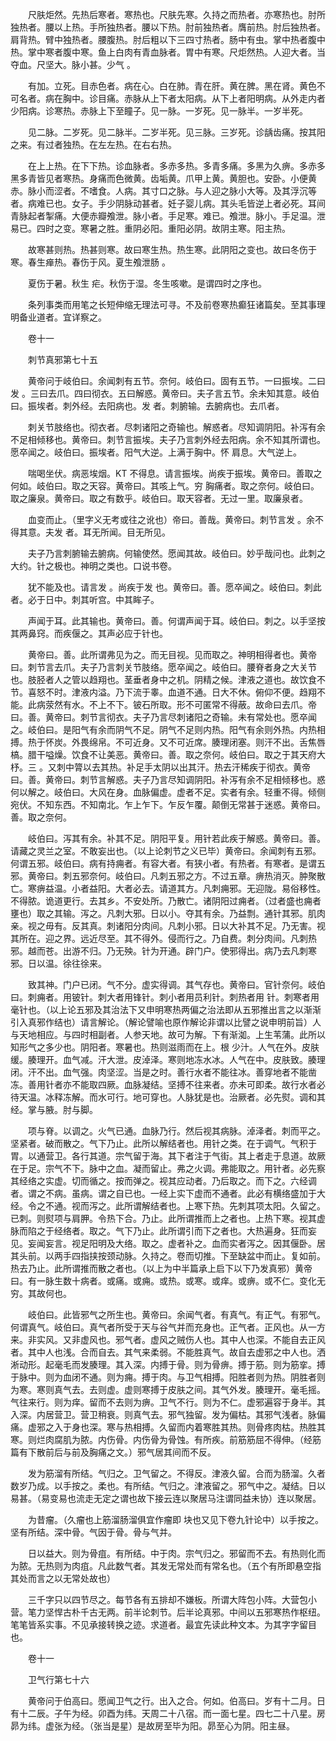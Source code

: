 <!-- { "loadSidebar": true } -->
　　尺肤炬然。先热后寒者。寒热也。尺肤先寒。久持之而热者。亦寒热也。肘所独热者。腰以上热。手所独热者。腰以下热。肘前独热者。膺前热。肘后独热者。肩背热。臂中独热者。腰腹热。肘后粗以下三四寸热者。肠中有虫。掌中热者腹中热。掌中寒者腹中寒。鱼上白肉有青血脉者。胃中有寒。尺炬然热。人迎大者。当夺血。尺坚大。脉小甚。少气 。

　　有加。立死。目赤色者。病在心。白在肺。青在肝。黄在脾。黑在肾。黄色不可名者。病在胸中。诊目痛。赤脉从上下者太阳病。从下上者阳明病。从外走内者少阳病。诊寒热。赤脉上下至瞳子。见一脉。一岁死。见一脉半。一岁半死。

　　见二脉。二岁死。见二脉半。二岁半死。见三脉。三岁死。诊龋齿痛。按其阳之来。有过者独热。在左左热。在右右热。

　　在上上热。在下下热。诊血脉者。多赤多热。多青多痛。多黑为久痹。多赤多黑多青皆见者寒热。身痛而色微黄。齿垢黄。爪甲上黄。黄胆也。安卧。小便黄赤。脉小而涩者。不嗜食。人病。其寸口之脉。与人迎之脉小大等。及其浮沉等者。病难已也。女子。手少阴脉动甚者。妊子婴儿病。其头毛皆逆上者必死。耳间青脉起者掣痛。大便赤瓣飧泄。脉小者。手足寒。难已。飧泄。脉小。手足温。泄易已。四时之变。寒暑之胜。重阴必阳。重阳必阴。故阴主寒。阳主热。

　　故寒甚则热。热甚则寒。故曰寒生热。热生寒。此阴阳之变也。故曰冬伤于寒。春生瘅热。春伤于风。夏生飧泄肠 。

　　夏伤于暑。秋生 疟。秋伤于湿。冬生咳嗽。是谓四时之序也。

　　条列事类而用笔之长短伸缩无理法可寻。不及前卷寒热癫狂诸篇矣。至其事理明备业道者。宜详察之。

　　卷十一

　　刺节真邪第七十五

　　黄帝问于岐伯曰。余闻刺有五节。奈何。岐伯曰。固有五节。一曰振埃。二曰发 。三曰去爪。四曰彻衣。五曰解惑。黄帝曰。夫子言五节。余未知其意。岐伯曰。振埃者。刺外经。去阳病也。发 者。刺腑输。去腑病也。去爪者。

　　刺关节肢络也。彻衣者。尽刺诸阳之奇输也。解惑者。尽知调阴阳。补泻有余不足相倾移也。黄帝曰。刺节言振埃。夫子乃言刺外经去阳病。余不知其所谓也。愿卒闻之。岐伯曰。振埃者。阳气大逆。上满于胸中。怀 肩息。大气逆上。

　　喘喝坐伏。病恶埃烟。KT 不得息。请言振埃。尚疾于振埃。黄帝曰。善取之何如。岐伯曰。取之天容。黄帝曰。其咳上气。穷 胸痛者。取之奈何。岐伯曰。取之廉泉。黄帝曰。取之有数乎。岐伯曰。取天容者。无过一里。取廉泉者。

　　血变而止。（里字义无考或往之讹也）帝曰。善哉。黄帝曰。刺节言发 。余不得其意。夫发 者。耳无所闻。目无所见。

　　夫子乃言刺腑输去腑病。何输使然。愿闻其故。岐伯曰。妙乎哉问也。此刺之大约。针之极也。神明之类也。口说书卷。

　　犹不能及也。请言发 。尚疾于发 也。黄帝曰。善。愿卒闻之。岐伯曰。刺此者。必于日中。刺其听宫。中其眸子。

　　声闻于耳。此其输也。黄帝曰。善。何谓声闻于耳。岐伯曰。刺之。以手坚按其两鼻窍。而疾偃之。其声必应于针也。

　　黄帝曰。善。此所谓弗见为之。而无目视。见而取之。神明相得者也。黄帝曰。刺节言去爪。夫子乃言刺关节肢络。愿卒闻之。岐伯曰。腰脊者身之大关节也。肢胫者人之管以趋翔也。茎垂者身中之机。阴精之候。津液之道也。故饮食不节。喜怒不时。津液内溢。乃下流于睾。血道不通。日大不休。俯仰不便。趋翔不能。此病荥然有水。不上不下。铍石所取。形不可匿常不得蔽。故命曰去爪。帝曰。善。黄帝曰。刺节言彻衣。夫子乃言尽刺诸阳之奇输。未有常处也。愿卒闻之。岐伯曰。是阳气有余而阴气不足。阴气不足则内热。阳气有余则外热。内热相搏。热于怀炭。外畏绵帛。不可近身。又不可近席。腠理闭塞。则汗不出。舌焦唇槁。腊干嗌燥。饮食不让美恶。黄帝曰。善。取之奈何。岐伯曰。取之于其天府大杼。三 。又刺中膂以去其热。补足手太阴以出其汗。热去汗稀疾于彻衣。黄帝曰。善。黄帝曰。刺节言解惑。夫子乃言尽知调阴阳。补泻有余不足相倾移也。惑何以解之。岐伯曰。大风在身。血脉偏虚。虚者不足。实者有余。轻重不得。倾侧宛伏。不知东西。不知南北。乍上乍下。乍反乍覆。颠倒无常甚于迷惑。黄帝曰。善。取之奈何。

　　岐伯曰。泻其有余。补其不足。阴阳平复。用针若此疾于解惑。黄帝曰。善。请藏之灵兰之室。不敢妄出也。（以上论刺节之义已毕）黄帝曰。余闻刺有五邪。何谓五邪。岐伯曰。病有持痈者。有容大者。有狭小者。有热者。有寒者。是谓五邪。黄帝曰。刺五邪奈何。岐伯曰。凡刺五邪之方。不过五章。痹热消灭。肿聚散亡。寒痹益温。小者益阳。大者必去。请道其方。凡刺痈邪。无迎陇。易俗移性。不得脓。诡道更行。去其乡。不安处所。乃散亡。诸阴阳过痈者。（过者盛也痈者壅也）取之其输。泻之。凡刺大邪。日以小。夺其有余。乃益剽。通针其邪。肌肉亲。视之毋有。反其真。刺诸阳分肉间。凡刺小邪。日以大补其不足。乃无害。视其所在。迎之界。远近尽至。其不得外。侵而行之。乃自费。刺分肉间。凡刺热邪。越而苍。出游不归。乃无殃。针为开通。辟门户。使邪得出。病乃去凡刺寒邪。日以温。徐往徐来。

　　致其神。门户已闭。气不分。虚实得调。其气存也。黄帝曰。官针奈何。岐伯曰。刺痈者。用铍针。刺大者用锋针。刺小者用员利针。刺热者用 针。刺寒者用毫针也。（以上论五邪及其治法下又申明寒热两偏之治法即从五邪推出言之以渐渐引入真邪作结也）请言解论。（解论譬喻也原作解论非谓以比譬之说申明前旨）人与天地相应。与四时相副者。人参天地。故可为解。下有渐洳。上生苇蒲。此所以知形气之多少也。阴阳者。寒暑也。热则滋雨而在上。根 少汁。人气在外。皮肤缓。腠理开。血气减。汗大泄。皮淖泽。寒则地冻水冰。人气在中。皮肤致。腠理闭。汗不出。血气强。肉坚涩。当是之时。善行水者不能往冰。善穿地者不能凿冻。善用针者亦不能取四厥。血脉凝结。坚搏不往来者。亦未可即柔。故行水者必待天温。冰释冻解。而水可行。地可穿也。人脉犹是也。治厥者。必先熨。调和其经。掌与腋。肘与脚。

　　项与脊。以调之。火气已通。血脉乃行。然后视其病脉。淖泽者。刺而平之。坚紧者。破而散之。气下乃止。此所以解结者也。用针之类。在于调气。气积于胃。以通营卫。各行其道。宗气留于海。其下者注于气街。其上者走于息道。故厥在于足。宗气不下。脉中之血。凝而留止。弗之火调。弗能取之。用针者。必先察其经络之实虚。切而循之。按而弹之。视其应动者。乃后取之。而下之。六经调者。谓之不病。虽病。谓之自已也。一经上实下虚而不通者。此必有横络盛加于大经。令之不通。视而泻之。此所谓解结者也。上寒下热。先刺其项太阳。久留之。已刺。则熨项与肩胛。令热下合。乃止。此所谓推而上之者也。上热下寒。视其虚脉而陷之于经络者。取之。气下乃止。此所谓引而下之者也。大热遍身。狂而妄见。妄闻妄言。视足阳明及大络。取之。虚者补之。血而实者泻之。因其偃卧。居其头前。以两手四指挟按颈动脉。久持之。卷而切推。下至缺盆中而止。复如前。热去乃止。此所谓推而散之者也。（以上为中半篇承上启下以下乃发真邪）黄帝曰。有一脉生数十病者。或痛。或痈。或热。或寒。或痒。或痹。或不仁。变化无穷。其故何也。

　　岐伯曰。此皆邪气之所生也。黄帝曰。余闻气者。有真气。有正气。有邪气。何谓真气。岐伯曰。真气者所受于天与谷气并而充身也。正气者。正风也。从一方来。非实风。又非虚风也。邪气者。虚风之贼伤人也。其中人也深。不能自去正风者。其中人也浅。合而自去。其气来柔弱。不能胜真气。故自去虚邪之中人也。洒淅动形。起毫毛而发腠理。其入深。内搏于骨。则为骨痹。搏于筋。则为筋挛。搏于脉中。则为血闭不通。则为痈。搏于肉。与卫气相搏。阳胜者则为热。阴胜者则为寒。寒则真气去。去则虚。虚则寒搏于皮肤之间。其气外发。腠理开。毫毛摇。气往来行。则为痒。留而不去则为痹。卫气不行。则为不仁。虚邪遍容于身半。其入深。内居营卫。营卫稍衰。则真气去。邪气独留。发为偏枯。其邪气浅者。脉偏痛。虚邪之入于身也深。寒与热相搏。久留而内着寒胜其热。则骨疼肉枯。热胜其寒。则烂肉腐肌为脓。内伤骨。内伤骨为骨蚀。有所疾。前筋筋屈不得伸。（经筋篇有下散前后与前及胸痛之文。）邪气居其间而不反。

　　发为筋溜有所结。气归之。卫气留之。不得反。津液久留。合而为肠溜。久者数岁乃成。以手按之。柔也。有所结。气归之。津液留之。邪气中之。凝结。日以易甚。（易变易也流走无定之谓也故下接云连以聚居马注谓同益未协）连以聚居。

　　为昔瘤。（久瘤也上筋溜肠溜俱宜作瘤即 块也又见下卷九针论中）以手按之。坚有所结。深中骨。气因于骨。骨与气并。

　　日以益大。则为骨疽。有所结。中于肉。宗气归之。邪留而不去。有热则化而为脓。无热则为肉疽。凡此数气者。其发无常处而有常名也。（五个有所即悬空指其处而言之以无常处故也）

　　三千字只以四节尽之。每节各有五排却不嫌板。所谓大阵包小阵。大营包小营。笔力坚悍古朴千古无两。前半论刺节。后半论真邪。中间以五邪寒热作枢纽。笔笔皆系实事。不见承接转换之迹。求道者。最宜先读此种文本。为其字字留目也。

　　卷十一

　　卫气行第七十六

　　黄帝问于伯高曰。愿闻卫气之行。出入之合。何如。伯高曰。岁有十二月。日有十二辰。子午为经。卯酉为纬。天周二十八宿。而一面七星。四七二十八星。房昴为纬。虚张为经。（张当是星）是故房至毕为阳。昴至心为阴。阳主昼。

